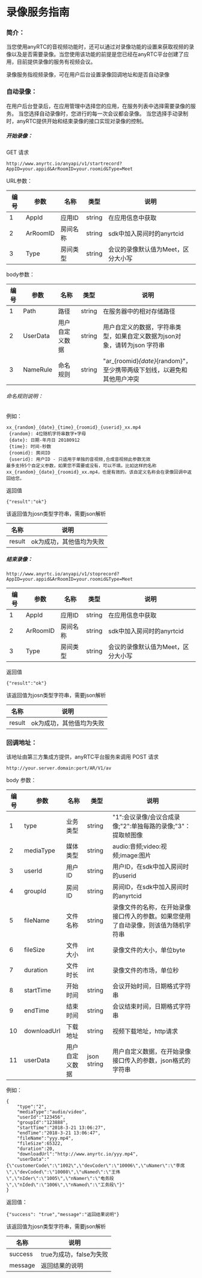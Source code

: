 # 录像服务指南


### 简介：

当您使用anyRTC的音视频功能时，还可以通过对录像功能的设置来获取视频的录像以及是否需要录像。当您使用该功能的前提是您已经在anyRTC平台创建了应用，目前提供录像的服务有视频会议。

录像服务指视频录像，可在用户后台设置录像回调地址和是否自动录像

### 自动录像：
在用户后台登录后，在应用管理中选择您的应用，在服务列表中选择需要录像的服务。
当您选择自动录像时，您进行的每一次会议都会录像。
当您选择手动录制时，anyRTC提供开始和结束录像的接口实现对录像的控制。


##### 开始录像：

GET 请求
```
http://www.anyrtc.io/anyapi/v1/startrecord?AppID=your.appid&ArRoomID=your.roomid&Type=Meet
```

URL参数：

| 编号 | 参数 | 名称 | 类型 | 说明 |
|--- | --- | --- | --- | --- |
| 1 | AppId | 应用ID | string | 在应用信息中获取 |
| 2 | ArRoomID | 房间名称 | string | sdk中加入房间时的anyrtcid |
| 3 | Type | 房间类型 | string | 会议的录像默认值为Meet，区分大小写 |

body参数：

| 编号 | 参数 | 名称 | 类型 | 说明 |
| --- | --- | --- | --- | --- |
| 1 | Path | 路径 | string | 在服务器中的相对存储路径 |
| 2 | UserData | 用户自定义数据 | string | 用户自定义的数据，字符串类型，如果自定义数据为json对象，请转为json 字符串 |
| 3 | NameRule | 命名规则 | string | "ar_{roomid}_{date}_{random}"，至少携带两级下划线，以避免和其他用户冲突 |

###### 命名规则说明：

例如： 
```
xx_{random}_{date}_{time}_{roomid}_{userid}_xx.mp4
 {random}: 4位随机字符串数字+字母
 {date}: 日期-年月日 20180912
 {time}: 时间-秒数
 {roomid}: 房间ID
 {userid}: 用户ID - 只适用于单独的音视频,合成音视频此参数无效
最多支持5个自定义参数，如果您不需要或没有，可以不填。比如这样的名称xx_{random}_{date}_{roomid}_xx.mp4，也是有效的。该自定义名称会在录像回调中返回给您。
```

返回值
```
{"result":"ok"}
```
该返回值为josn类型字符串，需要json解析

| 名称 | 说明 |
| --- | --- |
| result | ok为成功，其他值均为失败 |



##### 结束录像：
```
http://www.anyrtc.io/anyapi/v1/stoprecord?AppID=your.appid&ArRoomID=your.roomid&Type=Meet
```

| 编号 | 参数 | 名称 | 类型 | 说明 |
| --- | --- | --- | --- | --- |
| 1 | AppId | 应用ID | string | 在应用信息中获取 |
| 2 | ArRoomID | 房间名称 | string | sdk中加入房间时的anyrtcid |
| 3 | Type | 房间类型 | string | 会议的录像默认值为Meet，区分大小写 |

返回值
```
{"result":"ok"}
```
该返回值为josn类型字符串，需要json解析

| 名称 | 说明 |
| --- | --- |
| result | ok为成功，其他值均为失败 |


### 回调地址：
该地址由第三方集成方提供，anyRTC平台服务来调用
POST 请求
```
http://your.server.domain:port/AR/V1/av
```

body 参数：

| 编号 | 参数 | 名称 | 类型 | 说明 |
| --- | --- | --- | --- | --- |
| 1 | type | 业务类型 | string | "1":会议录像/会议合成录像;"2":单独每路的录像;"3"：提取帧图像 |
| 2 | mediaType | 媒体类型 | string | audio:音频;video:视频;image:图片 |
| 3 | userId | 用户ID | string | 用户ID，在sdk中加入房间时的userid |
| 4 | groupId | 房间ID | string | 房间ID，在sdk中加入房间时的anyrtcid |
| 5 | fileName | 文件名称 | string | 录像文件的名称，在开始录像接口传入的参数。如果您使用了自动录像，则该值为随机字符串 |
| 6 | fileSize | 文件大小 | int | 录像文件的大小，单位byte |
| 7 | duration | 文件时长 | int | 录像文件的市场，单位秒 |
| 8 | startTime | 开始时间 | string | 会议开始时间，日期格式字符串 |
| 9 | endTime | 结束时间 | string | 会议结束时间，日期格式字符串 |
| 10 | downloadUrl | 下载地址 | string | 视频下载地址，http请求 |
| 11 | userData | 用户自定义数据 | json string | 用户自定义数据，在开始录像接口传入的参数，json格式的字符串 |

例如：
```
{
    "type":"2",
    "mediaType":"audio/video",
    "userId":"123456",
    "groupId":"123888",
    "startTime":"2018-3-21 13:06:27",
    "endTime":"2018-3-21 13:06:47",
    "fileName":"yyy.mp4",
    "fileSize":65322,
    "duration":20,
    "downloadUrl":"http://www.anyrtc.io/yyy.mp4",
    "userData":"{\"customerCode\":\"1002\",\"devCoder\":\"10006\",\"uNamer\":\"李席\",\"devCoded\":\"10008\",\"uNamed\":\"王伟\",\"nIder\":\"1005\",\"nNamer\":\"电务段\",\"nIded\":\"1006\",\"nNamed\":\"工务段\"}"
}
```

返回值：
```
{"success": "true","message":"返回结果说明"}
```
该返回值为josn类型字符串，需要json解析

| 名称 | 说明 |
| --- | --- |
| success | true为成功，false为失败 |
| message | 返回结果的说明 |